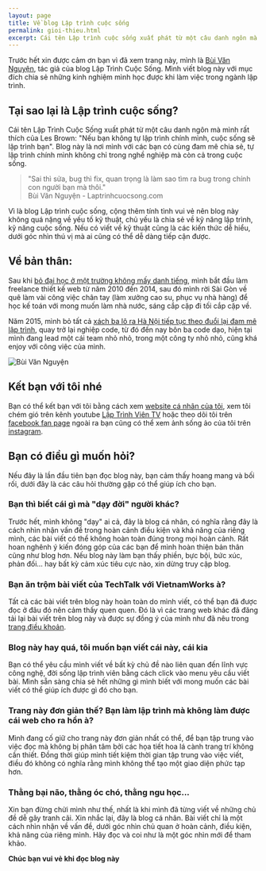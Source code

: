 ```yaml
---
layout: page
title: Về blog Lập trình cuộc sống
permalink: gioi-thieu.html
excerpt: Cái tên Lập trình cuộc sống xuất phát từ một câu danh ngôn mà mình rất thích của Les Brown Nếu bạn không tự lập trình chính mình, cuộc sống sẽ lập trình bạn
---
```

Trước hết xin được cảm ơn bạn vì đã xem trang này, mình là <a href="http://buivannguyen.com" target="_blank">Bùi Văn Nguyện</a>, tác giả của blog Lập Trình Cuộc Sống. Mình viết blog này với mục đích chia sẻ những kinh nghiệm mình học được khi làm việc trong ngành lập trình.

## Tại sao lại là Lập trình cuộc sống?

Cái tên Lập Trình Cuộc Sống xuất phát từ một câu danh ngôn mà mình rất thích của Les Brown: "Nếu bạn không tự lập trình chính mình, cuộc sống sẽ lập trình bạn". Blog này là nơi mình với các bạn có cùng đam mê chia sẻ, tự lập trình chính mình không chỉ trong nghề nghiệp mà còn cả trong cuộc sống.

> "Sai thì sửa, bug thì fix, quan trọng là làm sao tìm ra bug trong chính con người bạn mà thôi."<br>
Bùi Văn Nguyện - Laptrinhcuocsong.com

Vì là blog Lập trình cuộc sống, cộng thêm tính tình vui vẻ nên blog này không quá nặng về yếu tố kỹ thuật, chủ yếu là chia sẻ về kỹ năng lập trình, kỹ năng cuộc sống. Nếu có viết về kỹ thuật cũng là các kiến thức dễ hiểu, dưới góc nhìn thú vị mà ai cũng có thể dễ dàng tiếp cận được.

## Về bản thân:

Sau khi [bỏ đại học ở một trường không mấy danh tiếng](https://laptrinhcuocsong.com/hoc-cntt-dinh-bo-hoc-hay-doc-cau-chuyen-cua-minh.html), mình bắt đầu làm freelance thiết kế web từ năm 2010 đến 2014, sau đó mình rời Sài Gòn về quê làm vài công việc chân tay (làm xưởng cao su, phục vụ nhà hàng) để học kế toán với mong muốn làm nhà nước, sáng cắp cặp đi tối cắp cặp về.

Năm 2015, mình bỏ tất cả [xách ba lô ra Hà Nội tiếp tục theo đuổi lại đam mê lập trình](http://www.ddth.com/showthread.php/1314521-X%C3%A1ch-ba-l%C3%B4-ra-HN-theo-%C4%91u%E1%BB%95i-ngh%E1%BB%81-l%E1%BA%ADp-tr%C3%ACnh-web), quay trở lại nghiệp code, từ đó đến nay bôn ba code dạo, hiện tại mình đang lead một cái team nhỏ nhỏ, trong một công ty nhỏ nhỏ, cũng khá enjoy với công việc của mình.

![Bùi Văn Nguyện](images/bui-van-nguyen-img.jpg)

## Kết bạn với tôi nhé

Bạn có thể kết bạn với tôi bằng cách xem <a href="http://buivannguyen.com" target="_blank">website cá nhân của tôi</a>, xem tôi chém gió trên kênh youtube <a href="https://www.youtube.com/channel/UC5CIt5W4kq4ie0KJEdg2ztg" target="_blank">Lập Trình Viên TV</a> hoặc theo dõi tôi trên <a href="https://www.facebook.com/hoilaptrinhviennhandan/" target="_blank">facebook fan page</a> ngoài ra bạn cũng có thể xem ảnh sống ảo của tôi trên <a href="https://www.instagram.com/bui_van_nguyen/" target="_blank">instagram</a>.

## Bạn có điều gì muốn hỏi?

Nếu đây là lần đầu tiên bạn đọc blog này, bạn cảm thấy hoang mang và bối rối, dưới đây là các câu hỏi thường gặp có thể giúp ích cho bạn.

### Bạn thì biết cái gì mà "dạy đời" người khác?

Trước hết, mình không "dạy" ai cả, đây là blog cá nhân, có nghĩa rằng đây là cách nhìn nhận vấn đề trong hoàn cảnh điều kiện và khả năng của riêng mình, các bài viết có thể không hoàn toàn đúng trong mọi hoàn cảnh. Rất hoan nghênh ý kiến đóng góp của các bạn để mình hoàn thiện bản thân cũng như blog hơn. Nếu blog này làm bạn thấy phiền, bực bội, bức xúc, phản đối... hay bất kỳ cảm xúc tiêu cực nào, xin dừng truy cập blog.

### Bạn ăn trộm bài viết của TechTalk với VietnamWorks à?

Tất cả các bài viết trên blog này hoàn toàn do mình viết, có thể bạn đã được đọc ở đâu đó nên cảm thấy quen quen. Đó là vì các trang web khác đã đăng tải lại bài viết trên blog này và được sự đồng ý của mình như đã nêu trong [trang điều khoản](https://laptrinhcuocsong.com/policies.html).

### Blog này hay quá, tôi muốn bạn viết cái này, cái kia

Bạn có thể yêu cầu mình viết về bất kỳ chủ đề nào liên quan đến lĩnh vực công nghệ, đời sống lập trình viên bằng cách click vào menu yêu cầu viết bài. Mình sẵn sàng chia sẻ hết những gì mình biết với mong muốn các bài viết có thể giúp ích được gì đó cho bạn.

### Trang này đơn giản thế? Bạn làm lập trình mà không làm được cái web cho ra hồn à?

Mình đang cố giữ cho trang này đơn giản nhất có thể, để bạn tập trung vào việc đọc mà không bị phân tâm bởi các họa tiết hoa lá cành trang trí không cần thiết. Đồng thời giúp mình tiết kiệm thời gian tập trung vào việc viết, điều đó không có nghĩa rằng mình không thể tạo một giao diện phức tạp hơn.

### Thằng bại não, thằng óc chó, thằng ngu học...

Xin bạn đừng chửi mình như thế, nhất là khi mình đã từng viết về những chủ đề dễ gây tranh cãi. Xin nhắc lại, đây là blog cá nhân. Bài viết chỉ là một cách nhìn nhận về vấn đề, dưới góc nhìn chủ quan ở hoàn cảnh, điều kiện, khả năng của riêng mình. Hãy đọc và coi như là một góc nhìn mới để tham khảo.

**Chúc bạn vui vẻ khi đọc blog này**
